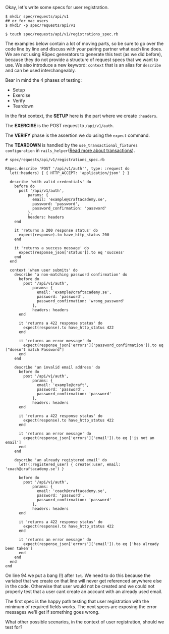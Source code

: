 Okay, let's write some specs for user registration.
```
$ mkdir spec/requests/api/v1
## or for mac users
$ mkdir -p spec/requests/api/v1

$ touch spec/requests/api/v1/registrations_spec.rb
```

The examples below contain a lot of moving parts, so be sure to go over the code line by line and discuss with your pairing partner what each line does. We are not using RSpec generators to generate this test (as we did before), because they do not provide a structure of request specs that we want to use. We also introduce a new keyword: `context` that is an alias for `describe` and can be used interchangeably.

Bear in mind the 4 phases of testing:

*   Setup
*   Exercise
*   Verify
*   Teardown

In the first context, the **SETUP** here is the part where we create `:headers`.

The **EXERCISE** is the POST request to `/api/v1/auth`.

The **VERIFY** phase is the assertion we do using the `expect` command.

The **TEARDOWN** is handled by the `use_transactional_fixtures configuration` in `rails_helper`([Read more about transactions](https://relishapp.com/rspec/rspec-rails/v/3-7/docs/transactions)).
```
# spec/requests/api/v1/registrations_spec.rb

RSpec.describe 'POST '/api/v1/auth'', type: :request do
  let(:headers) { { HTTP_ACCEPT: 'application/json' } }

  describe 'with valid credentials' do
    before do
      post '/api/v1/auth',
          params: {
            email: 'example@craftacademy.se',
            password: 'password',
            password_confirmation: 'password'
          },
          headers: headers
    end

    it 'returns a 200 response status' do
      expect(response).to have_http_status 200
    end

    it 'returns a success message' do
      expect(response_json['status']).to eq 'success'
    end
  end

  context 'when user submits' do
    describe 'a non-matching password confirmation' do
      before do
        post '/api/v1/auth',
            params: {
              email: 'example@craftacademy.se',
              password: 'password',
              password_confirmation: 'wrong_password'
            },
            headers: headers
      end

      it 'returns a 422 response status' do
        expect(response).to have_http_status 422
      end

      it 'returns an error message' do
        expect(response_json['errors']['password_confirmation']).to eq ["doesn't match Password"]
      end
    end

    describe 'an invalid email address' do
      before do
        post '/api/v1/auth',
            params: {
              email: 'example@craft',
              password: 'password',
              password_confirmation: 'password'
            },
            headers: headers
      end

      it 'returns a 422 response status' do
        expect(response).to have_http_status 422
      end

      it 'returns an error message' do
        expect(response_json['errors']['email']).to eq ['is not an email']
      end
    end

    describe 'an already registered email' do
      let!(:registered_user) { create(:user, email: 'coach@craftacademy.se') }

      before do
        post '/api/v1/auth',
            params: {
              email: 'coach@craftacademy.se',
              password: 'password',
              password_confirmation: 'password'
            },
            headers: headers
      end

      it 'returns a 422 response status' do
        expect(response).to have_http_status 422
      end

      it 'returns an error message' do
        expect(response_json['errors']['email']).to eq ['has already been taken']
      end
    end
  end
end
```
On line 94 we put a bang (!) after `let`. We need to do this because the variabel that we create on that line will never get referenced anywhere else in the code. Otherwise that user would not be created and we could not properly test that a user cant create an account with an already used email. 

The first spec is the happy path testing that user registration with the minimum of required fields works. The next specs are exposing the error messages we'll get if something goes wrong.

What other possible scenarios, in the context of user registration, should we test for?
